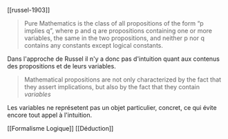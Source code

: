 [[russel-1903]]
>Pure Mathematics is the class of all propositions of the form “p implies q”, where p and q are propositions containing one or more variables, the same in the two propositions, and neither p nor q contains any constants except logical constants.

Dans l'approche de Russel il n'y a donc pas d'intuition quant aux contenus des propositions et de leurs variables. 

>Mathematical propositions are not only characterized by the fact that they assert implications, but also by the fact that they contain *variables*

Les variables ne représetent pas un objet particulier, concret, ce qui évite encore tout appel à l'intuition. 

[[Formalisme Logique]]
[[Déduction]]